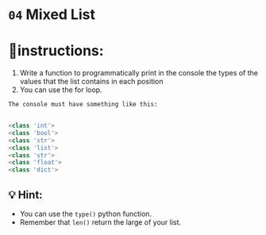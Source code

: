 # `04` Mixed List

# 📝instructions:
1. Write a function to programmatically print in the console the
types of the values that the list contains in each position
2. You can use the for loop.

```py
The console must have something like this:


<class 'int'>
<class 'bool'>
<class 'str'>
<class 'list'>
<class 'str'>
<class 'float'>
<class 'dict'>
```

## 💡 Hint:
- You can use the `type()` python function.
- Remember that `len()` return the large of your list.